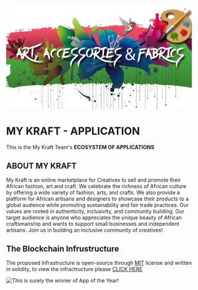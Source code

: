 ![This is surely the Winner!!!!](/images/Art-Page5.png "Best Storefront on the Planet")

# MY KRAFT - APPLICATION
This is the My Kraft Team's **ECOSYSTEM OF APPLICATIONS**

## ABOUT MY KRAFT
My Kraft is an online marketplace for Creatives to sell and promote their African fashion, art and craft. We celebrate the richness of African culture by offering a wide variety of fashion, arts, and crafts. We also provide a platform for African artisans and designers to showcase their products to a global audience while promoting sustainability and fair trade practices. Our values are rooted in authenticity, inclusivity, and community building. Our target audience is anyone who appreciates the unique beauty of African craftsmanship and wants to support small businesses and independent artisans. Join us in building an inclusive community of creatives!

## The Blockchain Infrustructure
The proposed infrastructure is open-source through [MIT](https://opensource.org/licenses/MIT) license and written in solidity, to view the infractructure please [CLICK HERE](https://github.com/rishav4101/eth-supplychain-dapp)

![This is surely the winner of App of the Year!](/images/dapp.png "Best Storefront on the Planet")
